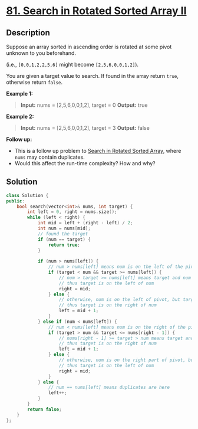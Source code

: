 # [81. Search in Rotated Sorted Array II](https://leetcode.com/problems/search-in-rotated-sorted-array-ii/description/)

## Description

Suppose an array sorted in ascending order is rotated at some pivot unknown to you beforehand.

(i.e., `[0,0,1,2,2,5,6]` might become `[2,5,6,0,0,1,2]`).

You are given a target value to search. If found in the array return `true`, otherwise return `false`.

**Example 1:**

>**Input:** nums = [2,5,6,0,0,1,2], target = 0
**Output:** true

**Example 2:**

>**Input:** nums = [2,5,6,0,0,1,2], target = 3
**Output:** false

**Follow up:**

- This is a follow up problem to [Search in Rotated Sorted Array](https://leetcode.com/problems/search-in-rotated-sorted-array/description/), where `nums` may contain duplicates.
- Would this affect the run-time complexity? How and why?

## Solution

```cpp
class Solution {
public:
    bool search(vector<int>& nums, int target) {
        int left = 0, right = nums.size();
        while (left < right) {
            int mid = left + (right - left) / 2;
            int num = nums[mid];
            // found the target
            if (num == target) {
                return true;
            }
            
            if (num > nums[left]) {
                // num > nums[left] means num is on the left of the pivot
                if (target < num && target >= nums[left]) {
                    // num > target >= nums[left] means target and num are both on the left of the pivot
                    // thus target is on the left of num
                    right = mid;
                } else {
                    // otherwise, num is on the left of pivot, but target is on the right of pivot
                    // thus target is on the right of num
                    left = mid + 1;
                }
            } else if (num < nums[left]) {
                // num < nums[left] means num is on the right of the pivot
                if (target > num && target <= nums[right - 1]) {
                    // nums[right - 1] >= target > num means target and num are both on the right of the pivot
                    // thus target is on the right of num
                    left = mid + 1;
                } else {
                    // otherwise, num is on the right part of pivot, but target is on the left of pivot
                    // thus target is on the left of num
                    right = mid;
                }
            } else {
                // num == nums[left] means duplicates are here
                left++;
            }
        }
        return false;
    }
};
```
